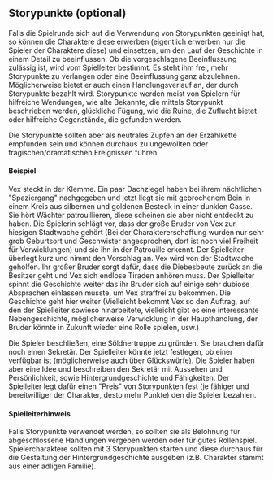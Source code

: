 ## Storypunkte (optional)

Falls die Spielrunde sich auf die Verwendung von Storypunkten geeinigt hat, so können die Charaktere diese erwerben
(eigentlich erwerben nur die Spieler der Charaktere diese) und einsetzen, um den Lauf der Geschichte in einem Detail zu
beeinflussen. Ob die vorgeschlagene Beeinflussung zulässig ist, wird vom Spielleiter bestimmt. Es steht ihm frei, mehr
Storypunkte zu verlangen oder eine Beeinflussung ganz abzulehnen. Möglicherweise bietet er auch einen Handlungsverlauf
an, der durch Storypunkte bezahlt wird. Storypunkte werden meist von Spielern für hilfreiche Wendungen, wie alte
Bekannte, die mittels Storypunkt beschrieben werden, glückliche Fügung, wie die Ruine, die Zuflucht bietet oder
hilfreiche Gegenstände, die gefunden werden.

Die Storypunkte sollten aber als neutrales Zupfen an der Erzählkette empfunden sein und können durchaus zu ungewollten
oder tragischen/dramatischen Ereignissen führen.

#### Beispiel

Vex steckt in der Klemme. Ein paar Dachziegel haben bei ihrem nächtlichen "Spaziergang" nachgegeben und jetzt liegt
sie mit gebrochenem Bein in einem Kreis aus silbernen und goldenen Besteck in einer dunklen Gasse. Sie hört Wächter
patrouillieren, diese scheinen sie aber nicht entdeckt zu haben. Die Spielerin schlägt vor, dass der große Bruder
von Vex zur hiesigen Stadtwache gehört (Bei der Charaktererschaffung wurden nur sehr grob Geburtsort und Geschwister
angesprochen, dort ist noch viel Freiheit für Verwicklungen) und sie ihn in der Patrouille erkennt. Der Spielleiter
überlegt kurz und nimmt den Vorschlag an. Vex wird von der Stadtwache geholfen. Ihr großer Bruder sorgt dafür, dass
die Diebesbeute zurück an die Besitzer geht und Vex sich endlose Tiraden anhören muss. Der Spielleiter spinnt die
Geschichte weiter das ihr Bruder sich auf einige sehr dubiose Absprachen einlassen musste, um Vex straffrei zu bekommen.
Die Geschichte geht hier weiter (Vielleicht bekommt Vex so den Auftrag, auf den der Spielleiter sowieso hinarbeitete,
vielleicht gibt es eine interessante Nebengeschichte, möglicherweise Verwicklung in der Haupthandlung, der Bruder
könnte in Zukunft wieder eine Rolle spielen, usw.)

Die Spieler beschließen, eine Söldnertruppe zu gründen. Sie brauchen dafür noch einen Sekretär. Der Spielleiter könnte
jetzt festlegen, ob einer verfügbar ist (möglicherweise auch über Glückswürfe). Die Spieler haben aber eine Idee und
beschreiben den Sekretär mit Aussehen und Persönlichkeit, sowie Hintergrundgeschichte und Fähigkeiten. Der Spielleiter
legt dafür einen "Preis" von Storypunkten fest (je fähiger und bereitwilliger der Charakter, desto mehr Punkte) den
die Spieler bezahlen.

#### Spielleiterhinweis

Falls Storypunkte verwendet werden, so sollten sie als Belohnung für abgeschlossene Handlungen vergeben werden oder
für gutes Rollenspiel. Spielercharaktere sollten mit 3 Storypunkten starten und diese durchaus für die Gestaltung
der Hintergrundgeschichte ausgeben (z.B. Charakter stammt aus einer adligen Familie).
